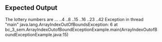 ## Expected Output
The lottery numbers are ...
..4
..8
..15
..16
..23
..42
Exception in thread "main" java.lang.ArrayIndexOutOfBoundsException: 6 at bc_3_sem.ArrayIndexOutofBoundExceptionExample.main(ArrayIndexOutofBoundExceptionExample.java:15)
